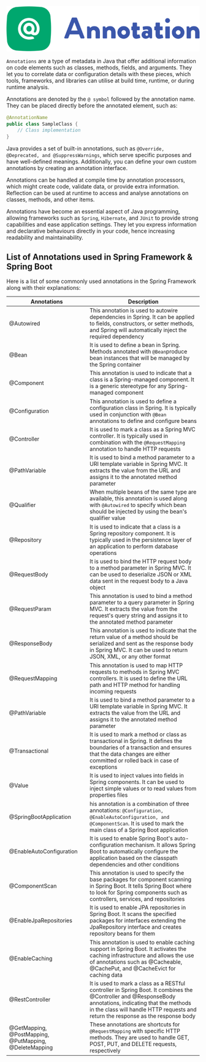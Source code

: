 <div align="center">
<img src="./images/AnnotationsLogo.png" alt="SpringLogo">
</div>

`Annotations` are a type of metadata in Java that offer additional information on code elements such as classes, methods, fields, and arguments. They let you to correlate data or configuration details with these pieces, which tools, frameworks, and libraries can utilise at build time, runtime, or during runtime analysis.

Annotations are denoted by the `@ symbol` followed by the annotation name. They can be placed directly before the annotated element, such as:

```java
@AnnotationName
public class SampleClass {
    // Class implementation
}

```
Java provides a set of built-in annotations, such as `@Override, @Deprecated, and @SuppressWarnings`, which serve specific purposes and have well-defined meanings. Additionally, you can define your own custom annotations by creating an annotation interface.

Annotations can be handled at compile time by annotation processors, which might create code, validate data, or provide extra information. Reflection can be used at runtime to access and analyse annotations on classes, methods, and other items.

Annotations have become an essential aspect of Java programming, allowing frameworks such as `Spring`, `Hibernate`, and `JUnit` to provide strong capabilities and ease application settings. They let you express information and declarative behaviours directly in your code, hence increasing readability and maintainability.

## List of Annotations used in Spring Framework & Spring Boot

Here is a list of some commonly used annotations in the Spring Framework along with their explanations:

| Annotations                                  | Description                                                                                                                                                                     |
|----------------------------------------------|---------------------------------------------------------------------------------------------------------------------------------------------------------------------------------|
| @Autowired                                   | This annotation is used to autowire dependencies in Spring. It can be applied to fields, constructors, or setter methods, and Spring will automatically inject the required dependency |
| @Bean                                        | It is used to define a bean in Spring. Methods annotated with `@Bean`produce bean instances that will be managed by the Spring container                                         |
| @Component                                   | This annotation is used to indicate that a class is a Spring-managed component. It is a generic stereotype for any Spring-managed component                                     |
| @Configuration                               | This annotation is used to define a configuration class in Spring. It is typically used in conjunction with `@Bean` annotations to define and configure beans                     |
| @Controller                                  |  It is used to mark a class as a Spring MVC controller. It is typically used in combination with the `@RequestMapping` annotation to handle HTTP requests                         |
| @PathVariable                                | It is used to bind a method parameter to a URI template variable in Spring MVC. It extracts the value from the URL and assigns it to the annotated method parameter|
| @Qualifier                                   | When multiple beans of the same type are available, this annotation is used along with `@Autowired` to specify which bean should be injected by using the bean's qualifier value|
| @Repository                                  | It is used to indicate that a class is a Spring repository component. It is typically used in the persistence layer of an application to perform database operations |
| @RequestBody                                 | It is used to bind the HTTP request body to a method parameter in Spring MVC. It can be used to deserialize JSON or XML data sent in the request body to a Java object|
| @RequestParam                                | This annotation is used to bind a method parameter to a query parameter in Spring MVC. It extracts the value from the request's query string and assigns it to the annotated method parameter|
| @ResponseBody                                | This annotation is used to indicate that the return value of a method should be serialized and sent as the response body in Spring MVC. It can be used to return JSON, XML, or any other format|
| @RequestMapping                              | This annotation is used to map HTTP requests to methods in Spring MVC controllers. It is used to define the URL path and HTTP method for handling incoming requests|
| @PathVariable                                | It is used to bind a method parameter to a URI template variable in Spring MVC. It extracts the value from the URL and assigns it to the annotated method parameter|
| @Transactional                               | It is used to mark a method or class as transactional in Spring. It defines the boundaries of a transaction and ensures that the data changes are either committed or rolled back in case of exceptions|
| @Value                                       | It is used to inject values into fields in Spring components. It can be used to inject simple values or to read values from properties files |
| @SpringBootApplication                       | his annotation is a combination of three annotations: `@Configuration, @EnableAutoConfiguration, and @ComponentScan`. It is used to mark the main class of a Spring Boot application|
| @EnableAutoConfiguration                     | It is used to enable Spring Boot's auto-configuration mechanism. It allows Spring Boot to automatically configure the application based on the classpath dependencies and other conditions|
| @ComponentScan                               | This annotation is used to specify the base packages for component scanning in Spring Boot. It tells Spring Boot where to look for Spring components such as controllers, services, and repositories|
| @EnableJpaRepositories                       | It is used to enable JPA repositories in Spring Boot. It scans the specified packages for interfaces extending the JpaRepository interface and creates repository beans for them|
| @EnableCaching                               | This annotation is used to enable caching support in Spring Boot. It activates the caching infrastructure and allows the use of annotations such as @Cacheable, @CachePut, and @CacheEvict for caching data|
| @RestController                              | It is used to mark a class as a RESTful controller in Spring Boot. It combines the @Controller and @ResponseBody annotations, indicating that the methods in the class will handle HTTP requests and return the response as the response body|
| @GetMapping, @PostMapping, @PutMapping, @DeleteMapping | These annotations are shortcuts for `@RequestMapping` with specific HTTP methods. They are used to handle GET, POST, PUT, and DELETE requests, respectively|
 
